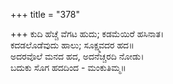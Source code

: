 +++
title = "378"

+++
ಕುದಿ ಹೆಚ್ಚೆ ವೆಗಟ ಹುದು; ಕಡಮೆಯಿರೆ ಹಸಿನಾತ।  
ಕದಡಲೊಡೆವುದು ಹಾಲು; ಸೂಕ್ಷ್ಮವದರ ಹದ॥  
ಅದರವೊಲೆ ಮನದ ಹದ, ಅದನೆಚ್ಚರದಿ ನೋಡು।  
ಬದುಕು ಸೊಗ ಹದದಿಂದ - ಮಂಕುತಿಮ್ಮ॥  
